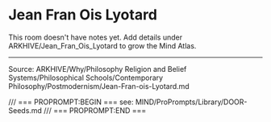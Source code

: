 # Jean Fran Ois Lyotard

This room doesn't have notes yet. Add details under ARKHIVE/Jean_Fran_Ois_Lyotard to grow the Mind Atlas.

---
Source: ARKHIVE/Why/Philosophy Religion and Belief Systems/Philosophical Schools/Contemporary Philosophy/Postmodernism/Jean-Fran-ois-Lyotard.md

/// === PROPROMPT:BEGIN ===
see: MIND/ProPrompts/Library/DOOR-Seeds.md
/// === PROPROMPT:END ===
